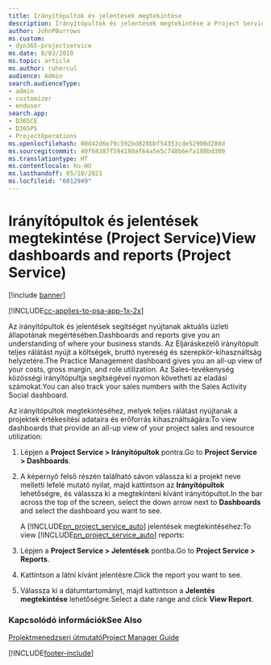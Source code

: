 ```yaml
---
title: Irányítópultok és jelentések megtekintése
description: Irányítópultok és jelentések megtekintése a Project Service szolgáltatásban
author: JohnPBurrows
ms.custom:
- dyn365-projectservice
ms.date: 8/03/2018
ms.topic: article
ms.author: ruhercul
audience: Admin
search.audienceType:
- admin
- customizer
- enduser
search.app:
- D365CE
- D365PS
- ProjectOperations
ms.openlocfilehash: 00d42d6e79c592bd828bbf54353cde52900d288d
ms.sourcegitcommit: 40f68387f594180af64a5e5c748b6efa188bd300
ms.translationtype: HT
ms.contentlocale: hu-HU
ms.lasthandoff: 05/10/2021
ms.locfileid: "6012949"
---
```

# <a name="view-dashboards-and-reports-project-service"></a><span data-ttu-id="461e0-103">Irányítópultok és jelentések megtekintése (Project Service)</span><span class="sxs-lookup"><span data-stu-id="461e0-103">View dashboards and reports (Project Service)</span></span>

[!include [banner](../includes/psa-now-project-operations.md)]

[!INCLUDE[cc-applies-to-psa-app-1x-2x](../includes/cc-applies-to-psa-app-1x-2x.md)]

<span data-ttu-id="461e0-104">Az irányítópultok és jelentések segítséget nyújtanak aktuális üzleti állapotának megértésében.</span><span class="sxs-lookup"><span data-stu-id="461e0-104">Dashboards and reports give you an understanding of where your business stands.</span></span> <span data-ttu-id="461e0-105">Az Eljáráskezelő irányítópult teljes rálátást nyújt a költségek, bruttó nyereség és szerepkör-kihasználtság helyzetére.</span><span class="sxs-lookup"><span data-stu-id="461e0-105">The Practice Management dashboard gives you an all-up view of your costs, gross margin, and role utilization.</span></span> <span data-ttu-id="461e0-106">Az Sales-tevékenység közösségi irányítópultja segítségével nyomon követheti az eladási számokat.</span><span class="sxs-lookup"><span data-stu-id="461e0-106">You can also track your sales numbers with the Sales Activity Social dashboard.</span></span>  
  
 <span data-ttu-id="461e0-107">Az irányítópultok megtekintéséhez, melyek teljes rálátást nyújtanak a projektek értékesítési adataira és erőforrás kihasználtságára:</span><span class="sxs-lookup"><span data-stu-id="461e0-107">To view dashboards that provide an all-up view of your project sales and resource utilization:</span></span>  
  
1. <span data-ttu-id="461e0-108">Lépjen a **Project Service > Irányítópultok** pontra.</span><span class="sxs-lookup"><span data-stu-id="461e0-108">Go to **Project Service > Dashboards**.</span></span>  
  
2. <span data-ttu-id="461e0-109">A képernyő felső részén található sávon válassza ki a projekt neve melletti lefelé mutató nyilat, majd kattintson az **Irányítópultok** lehetőségre, és válassza ki a megtekinteni kívánt irányítópultot.</span><span class="sxs-lookup"><span data-stu-id="461e0-109">In the bar across the top of the screen, select the down arrow next to **Dashboards** and select the dashboard you want to see.</span></span>  
  
   <span data-ttu-id="461e0-110">A [!INCLUDE[pn_project_service_auto](../includes/pn-project-service-auto.md)] jelentések megtekintéséhez:</span><span class="sxs-lookup"><span data-stu-id="461e0-110">To view [!INCLUDE[pn_project_service_auto](../includes/pn-project-service-auto.md)] reports:</span></span>  
  
3. <span data-ttu-id="461e0-111">Lépjen a **Project Service > Jelentések** pontba.</span><span class="sxs-lookup"><span data-stu-id="461e0-111">Go to **Project Service > Reports**.</span></span>  
  
4. <span data-ttu-id="461e0-112">Kattintson a látni kívánt jelentésre.</span><span class="sxs-lookup"><span data-stu-id="461e0-112">Click the report you want to see.</span></span>  
  
5. <span data-ttu-id="461e0-113">Válassza ki a dátumtartományt, majd kattintson a **Jelentés megtekintése** lehetőségre.</span><span class="sxs-lookup"><span data-stu-id="461e0-113">Select a date range and click **View Report**.</span></span>  
  
### <a name="see-also"></a><span data-ttu-id="461e0-114">Kapcsolódó információk</span><span class="sxs-lookup"><span data-stu-id="461e0-114">See Also</span></span>  
 [<span data-ttu-id="461e0-115">Projektmenedzseri útmutató</span><span class="sxs-lookup"><span data-stu-id="461e0-115">Project Manager Guide</span></span>](../psa/project-manager-guide.md)


[!INCLUDE[footer-include](../includes/footer-banner.md)]